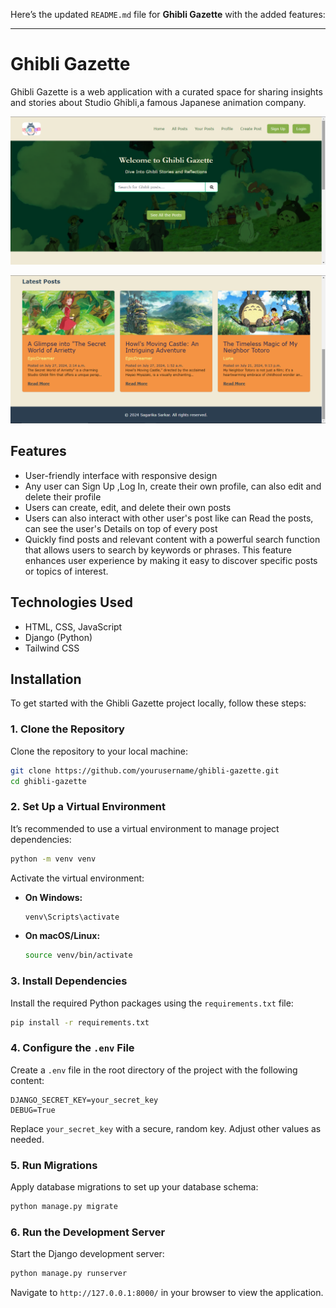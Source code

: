 Here’s the updated `README.md` file for **Ghibli Gazette** with the added features:

---

# Ghibli Gazette

Ghibli Gazette is a web application with a curated space for sharing insights and stories about Studio Ghibli,a famous Japanese animation company.

![Ghibli Gazette](static/Images/pic3.png) <!-- Add your project image here -->

![Ghibli Gazette](static/Images/pic4.png) <!-- Add your project image here -->

## Features

- User-friendly interface with responsive design
- Any user can Sign Up ,Log In, create their own profile, can also edit and delete their profile
- Users can create, edit, and delete their own posts
- Users can also interact with other user's post like can Read the posts, can see the user's Details on top of every post
- Quickly find posts and relevant content with a powerful search function that allows users to search by keywords or phrases. This feature enhances user experience by making it easy to discover specific posts or topics of interest.

## Technologies Used

- HTML, CSS, JavaScript
- Django (Python)
- Tailwind CSS

## Installation

To get started with the Ghibli Gazette project locally, follow these steps:

### 1. Clone the Repository

Clone the repository to your local machine:

```bash
git clone https://github.com/yourusername/ghibli-gazette.git
cd ghibli-gazette
```

### 2. Set Up a Virtual Environment

It’s recommended to use a virtual environment to manage project dependencies:

```bash
python -m venv venv
```

Activate the virtual environment:

- **On Windows:**

  ```bash
  venv\Scripts\activate
  ```

- **On macOS/Linux:**

  ```bash
  source venv/bin/activate
  ```

### 3. Install Dependencies

Install the required Python packages using the `requirements.txt` file:

```bash
pip install -r requirements.txt
```

### 4. Configure the `.env` File

Create a `.env` file in the root directory of the project with the following content:

```env
DJANGO_SECRET_KEY=your_secret_key
DEBUG=True
```

Replace `your_secret_key` with a secure, random key. Adjust other values as needed.

### 5. Run Migrations

Apply database migrations to set up your database schema:

```bash
python manage.py migrate
```

### 6. Run the Development Server

Start the Django development server:

```bash
python manage.py runserver
```

Navigate to `http://127.0.0.1:8000/` in your browser to view the application.



